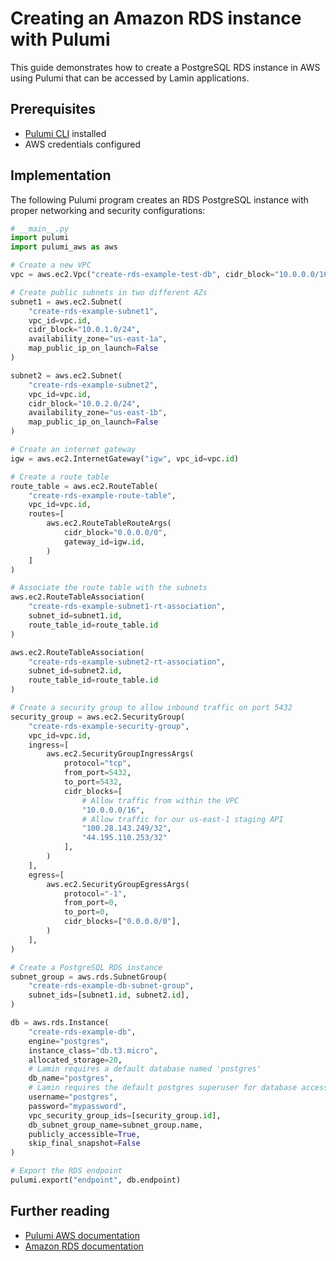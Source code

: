 # Creating an Amazon RDS instance with Pulumi

This guide demonstrates how to create a PostgreSQL RDS instance in AWS using Pulumi that can be accessed by Lamin applications.

## Prerequisites

- [Pulumi CLI](https://www.pulumi.com/docs/install/) installed
- AWS credentials configured

## Implementation

The following Pulumi program creates an RDS PostgreSQL instance with proper networking and security configurations:

```python
# __main__.py
import pulumi
import pulumi_aws as aws

# Create a new VPC
vpc = aws.ec2.Vpc("create-rds-example-test-db", cidr_block="10.0.0.0/16", enable_dns_hostnames=True)

# Create public subnets in two different AZs
subnet1 = aws.ec2.Subnet(
    "create-rds-example-subnet1",
    vpc_id=vpc.id,
    cidr_block="10.0.1.0/24",
    availability_zone="us-east-1a",
    map_public_ip_on_launch=False
)

subnet2 = aws.ec2.Subnet(
    "create-rds-example-subnet2",
    vpc_id=vpc.id,
    cidr_block="10.0.2.0/24",
    availability_zone="us-east-1b",
    map_public_ip_on_launch=False
)

# Create an internet gateway
igw = aws.ec2.InternetGateway("igw", vpc_id=vpc.id)

# Create a route table
route_table = aws.ec2.RouteTable(
    "create-rds-example-route-table",
    vpc_id=vpc.id,
    routes=[
        aws.ec2.RouteTableRouteArgs(
            cidr_block="0.0.0.0/0",
            gateway_id=igw.id,
        )
    ]
)

# Associate the route table with the subnets
aws.ec2.RouteTableAssociation(
    "create-rds-example-subnet1-rt-association",
    subnet_id=subnet1.id,
    route_table_id=route_table.id
)

aws.ec2.RouteTableAssociation(
    "create-rds-example-subnet2-rt-association",
    subnet_id=subnet2.id,
    route_table_id=route_table.id
)

# Create a security group to allow inbound traffic on port 5432
security_group = aws.ec2.SecurityGroup(
    "create-rds-example-security-group",
    vpc_id=vpc.id,
    ingress=[
        aws.ec2.SecurityGroupIngressArgs(
            protocol="tcp",
            from_port=5432,
            to_port=5432,
            cidr_blocks=[
                # Allow traffic from within the VPC
                "10.0.0.0/16",
                # Allow traffic for our us-east-1 staging API
                "100.28.143.249/32",
                "44.195.110.253/32"
            ],
        )
    ],
    egress=[
        aws.ec2.SecurityGroupEgressArgs(
            protocol="-1",
            from_port=0,
            to_port=0,
            cidr_blocks=["0.0.0.0/0"],
        )
    ],
)

# Create a PostgreSQL RDS instance
subnet_group = aws.rds.SubnetGroup(
    "create-rds-example-db-subnet-group",
    subnet_ids=[subnet1.id, subnet2.id],
)

db = aws.rds.Instance(
    "create-rds-example-db",
    engine="postgres",
    instance_class="db.t3.micro",
    allocated_storage=20,
    # Lamin requires a default database named 'postgres'
    db_name="postgres",
    # Lamin requires the default postgres superuser for database access
    username="postgres",
    password="mypassword",
    vpc_security_group_ids=[security_group.id],
    db_subnet_group_name=subnet_group.name,
    publicly_accessible=True,
    skip_final_snapshot=False
)

# Export the RDS endpoint
pulumi.export("endpoint", db.endpoint)
```

## Further reading

- [Pulumi AWS documentation](https://www.pulumi.com/registry/packages/aws/)
- [Amazon RDS documentation](https://aws.amazon.com/rds/)
